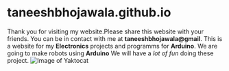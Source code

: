 # taneeshbhojawala.github.io
Thank you for visiting my website.Please share this website with your friends.
You can be in contact with me at **taneeshbhojawala@gmail**.
This is a website for my **Electronics** projects and programms for **Arduino**.
We are going to make robots using **Arduino**
We will have a *lot of fun* doing these project.
![Image of Yaktocat](https://octodex.github.com/images/yaktocat.png)
